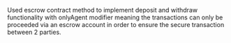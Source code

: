 Used escrow contract method to implement deposit and withdraw functionality with onlyAgent modifier meaning the transactions can only be proceeded via an escrow account in order to ensure the secure transaction between 2 parties.
